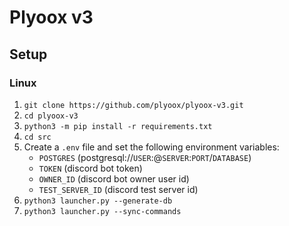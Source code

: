 # Plyoox v3

## Setup

### Linux

1. `git clone https://github.com/plyoox/plyoox-v3.git`
2. `cd plyoox-v3`
3. `python3 -m pip install -r requirements.txt`
4. `cd src`
5. Create a `.env` file and set the following environment variables:
    - `POSTGRES` (postgresql://`USER`:@`SERVER`:`PORT`/`DATABASE`)
    - `TOKEN` (discord bot token)
    - `OWNER_ID` (discord bot owner user id)
    - `TEST_SERVER_ID` (discord test server id)
6. `python3 launcher.py --generate-db`
7. `python3 launcher.py --sync-commands`
